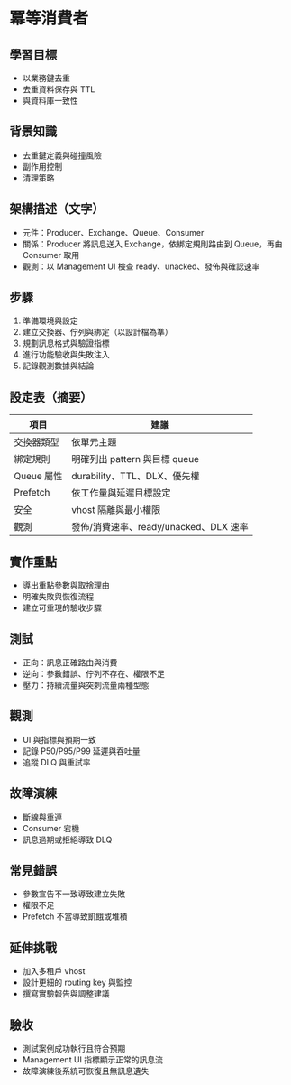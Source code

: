 # 冪等消費者

## 學習目標
- 以業務鍵去重
- 去重資料保存與 TTL
- 與資料庫一致性

## 背景知識
- 去重鍵定義與碰撞風險
- 副作用控制
- 清理策略

## 架構描述（文字）
- 元件：Producer、Exchange、Queue、Consumer
- 關係：Producer 將訊息送入 Exchange，依綁定規則路由到 Queue，再由 Consumer 取用
- 觀測：以 Management UI 檢查 ready、unacked、發佈與確認速率

## 步驟
1. 準備環境與設定
2. 建立交換器、佇列與綁定（以設計檔為準）
3. 規劃訊息格式與驗證指標
4. 進行功能驗收與失敗注入
5. 記錄觀測數據與結論

## 設定表（摘要）
| 項目 | 建議 |
|---|---|
| 交換器類型 | 依單元主題 |
| 綁定規則 | 明確列出 pattern 與目標 queue |
| Queue 屬性 | durability、TTL、DLX、優先權 |
| Prefetch | 依工作量與延遲目標設定 |
| 安全 | vhost 隔離與最小權限 |
| 觀測 | 發佈/消費速率、ready/unacked、DLX 速率 |

## 實作重點
- 導出重點參數與取捨理由
- 明確失敗與恢復流程
- 建立可重現的驗收步驟

## 測試
- 正向：訊息正確路由與消費
- 逆向：參數錯誤、佇列不存在、權限不足
- 壓力：持續流量與突刺流量兩種型態

## 觀測
- UI 與指標與預期一致
- 記錄 P50/P95/P99 延遲與吞吐量
- 追蹤 DLQ 與重試率

## 故障演練
- 斷線與重連
- Consumer 宕機
- 訊息過期或拒絕導致 DLQ

## 常見錯誤
- 參數宣告不一致導致建立失敗
- 權限不足
- Prefetch 不當導致飢餓或堆積

## 延伸挑戰
- 加入多租戶 vhost
- 設計更細的 routing key 與監控
- 撰寫實驗報告與調整建議

## 驗收
- 測試案例成功執行且符合預期
- Management UI 指標顯示正常的訊息流
- 故障演練後系統可恢復且無訊息遺失
